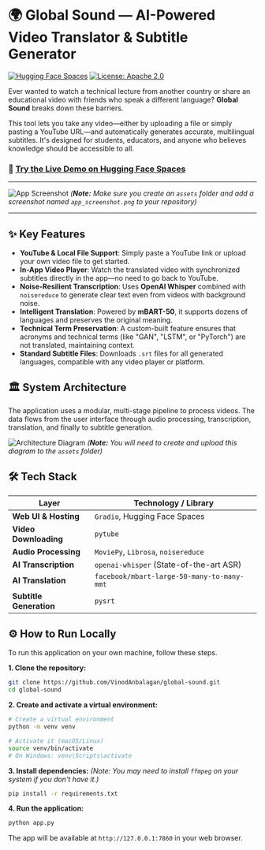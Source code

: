 # 🌍 Global Sound — AI-Powered Video Translator & Subtitle Generator

[![Hugging Face Spaces](https://img.shields.io/badge/🤗%20Hugging%20Face-Live%20Demo-yellow)](https://huggingface.co/spaces/vinod-anbalagan/global-sound)
[![License: Apache 2.0](https://img.shields.io/badge/License-Apache%202.0-blue.svg)](https://opensource.org/licenses/Apache-2.0)

Ever wanted to watch a technical lecture from another country or share an educational video with friends who speak a different language? **Global Sound** breaks down these barriers.

This tool lets you take any video—either by uploading a file or simply pasting a YouTube URL—and automatically generates accurate, multilingual subtitles. It's designed for students, educators, and anyone who believes knowledge should be accessible to all.

### 🎯 **[Try the Live Demo on Hugging Face Spaces](https://huggingface.co/spaces/vinod-anbalagan/global-sound)**

---

![App Screenshot](https://raw.githubusercontent.com/VinodAnbalagan/global-sound/main/assets/app_screenshot.png)
*(**Note:** Make sure you create an `assets` folder and add a screenshot named `app_screenshot.png` to your repository)*

---

## ✨ Key Features

-   **YouTube & Local File Support**: Simply paste a YouTube link or upload your own video file to get started.
-   **In-App Video Player**: Watch the translated video with synchronized subtitles directly in the app—no need to go back to YouTube.
-   **Noise-Resilient Transcription**: Uses **OpenAI Whisper** combined with `noisereduce` to generate clear text even from videos with background noise.
-   **Intelligent Translation**: Powered by **mBART-50**, it supports dozens of languages and preserves the original meaning.
-   **Technical Term Preservation**: A custom-built feature ensures that acronyms and technical terms (like "GAN", "LSTM", or "PyTorch") are not translated, maintaining context.
-   **Standard Subtitle Files**: Downloads `.srt` files for all generated languages, compatible with any video player or platform.

## 🏛️ System Architecture

The application uses a modular, multi-stage pipeline to process videos. The data flows from the user interface through audio processing, transcription, translation, and finally to subtitle generation.

![Architecture Diagram](https://raw.githubusercontent.com/VinodAnbalagan/global-sound/main/assets/architecture_diagram.png)
*(**Note:** You will need to create and upload this diagram to the `assets` folder)*

## 🛠️ Tech Stack

| Layer                 | Technology / Library                                 |
| --------------------- | ---------------------------------------------------- |
| **Web UI & Hosting**      | `Gradio`, Hugging Face Spaces                        |
| **Video Downloading**   | `pytube`                                             |
| **Audio Processing**    | `MoviePy`, `Librosa`, `noisereduce`                  |
| **AI Transcription**    | `openai-whisper` (State-of-the-art ASR)              |
| **AI Translation**      | `facebook/mbart-large-50-many-to-many-mmt`           |
| **Subtitle Generation** | `pysrt`                                              |

## ⚙️ How to Run Locally

To run this application on your own machine, follow these steps.

**1. Clone the repository:**
```bash
git clone https://github.com/VinodAnbalagan/global-sound.git
cd global-sound
```

**2. Create and activate a virtual environment:**
```bash
# Create a virtual environment
python -m venv venv

# Activate it (macOS/Linux)
source venv/bin/activate
# On Windows: venv\Scripts\activate
```

**3. Install dependencies:**
*(Note: You may need to install `ffmpeg` on your system if you don't have it.)*
```bash
pip install -r requirements.txt
```

**4. Run the application:**
```bash
python app.py
```
The app will be available at `http://127.0.0.1:7860` in your web browser.

